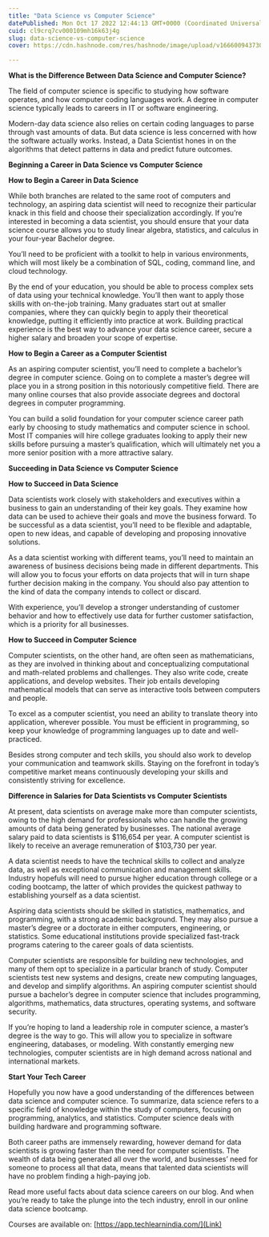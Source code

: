 ```yaml
---
title: "Data Science vs Computer Science"
datePublished: Mon Oct 17 2022 12:44:13 GMT+0000 (Coordinated Universal Time)
cuid: cl9crq7cv000109mh16k63j4g
slug: data-science-vs-computer-science
cover: https://cdn.hashnode.com/res/hashnode/image/upload/v1666009437301/Vvi7Sxvij.png

---
```


**What is the Difference Between Data Science and Computer Science?**

The field of computer science is specific to studying how software operates, and how computer coding languages work. A degree in computer science typically leads to careers in IT or software engineering.

Modern-day data science also relies on certain coding languages to parse through vast amounts of data. But data science is less concerned with how the software actually works. Instead, a Data Scientist hones in on the algorithms that detect patterns in data and predict future outcomes.


**Beginning a Career in Data Science vs Computer Science**

**How to Begin a Career in Data Science**

While both branches are related to the same root of computers and technology, an aspiring data scientist will need to recognize their particular knack in this field and choose their specialization accordingly. If you’re interested in becoming a data scientist, you should ensure that your data science course allows you to study linear algebra, statistics, and calculus in your four-year Bachelor degree.

You’ll need to be proficient with a toolkit to help in various environments, which will most likely be a combination of SQL, coding, command line, and cloud technology.

By the end of your education, you should be able to process complex sets of data using your technical knowledge. You’ll then want to apply those skills with on-the-job training. Many graduates start out at smaller companies, where they can quickly begin to apply their theoretical knowledge, putting it efficiently into practice at work. Building practical experience is the best way to advance your data science career, secure a higher salary and broaden your scope of expertise.


**How to Begin a Career as a Computer Scientist**

As an aspiring computer scientist, you’ll need to complete a bachelor’s degree in computer science. Going on to complete a master’s degree will place you in a strong position in this notoriously competitive field. There are many online courses that also provide associate degrees and doctoral degrees in computer programming.

You can build a solid foundation for your computer science career path early by choosing to study mathematics and computer science in school. Most IT companies will hire college graduates looking to apply their new skills before pursuing a master’s qualification, which will ultimately net you a more senior position with a more attractive salary.


**Succeeding in Data Science vs Computer Science**

**How to Succeed in Data Science**

Data scientists work closely with stakeholders and executives within a business to gain an understanding of their key goals. They examine how data can be used to achieve their goals and move the business forward. To be successful as a data scientist, you’ll need to be flexible and adaptable, open to new ideas, and capable of developing and proposing innovative solutions.

As a data scientist working with different teams, you’ll need to maintain an awareness of business decisions being made in different departments. This will allow you to focus your efforts on data projects that will in turn shape further decision making in the company. You should also pay attention to the kind of data the company intends to collect or discard.

With experience, you’ll develop a stronger understanding of customer behavior and how to effectively use data for further customer satisfaction, which is a priority for all businesses.


**How to Succeed in Computer Science**

Computer scientists, on the other hand, are often seen as mathematicians, as they are involved in thinking about and conceptualizing computational and math-related problems and challenges. They also write code, create applications, and develop websites. Their job entails developing mathematical models that can serve as interactive tools between computers and people.

To excel as a computer scientist, you need an ability to translate theory into application, wherever possible. You must be efficient in programming, so keep your knowledge of programming languages up to date and well-practiced.

Besides strong computer and tech skills, you should also work to develop your communication and teamwork skills. Staying on the forefront in today’s competitive market means continuously developing your skills and consistently striving for excellence.


**Difference in Salaries for Data Scientists vs Computer Scientists**

At present, data scientists on average make more than computer scientists, owing to the high demand for professionals who can handle the growing amounts of data being generated by businesses. The national average salary paid to data scientists is $116,654 per year. A computer scientist is likely to receive an average remuneration of $103,730 per year.

A data scientist needs to have the technical skills to collect and analyze data, as well as exceptional communication and management skills. Industry hopefuls will need to pursue higher education through college or a coding bootcamp, the latter of which provides the quickest pathway to establishing yourself as a data scientist.

Aspiring data scientists should be skilled in statistics, mathematics, and programming, with a strong academic background. They may also pursue a master’s degree or a doctorate in either computers, engineering, or statistics.  Some educational institutions provide specialized fast-track programs catering to the career goals of data scientists.

Computer scientists are responsible for building new technologies, and many of them opt to specialize in a particular branch of study. Computer scientists test new systems and designs, create new computing languages, and develop and simplify algorithms. An aspiring computer scientist should pursue a bachelor’s degree in computer science that includes programming, algorithms, mathematics, data structures, operating systems, and software security.

If you’re hoping to land a leadership role in computer science, a master’s degree is the way to go. This will allow you to specialize in software engineering, databases, or modeling. With constantly emerging new technologies, computer scientists are in high demand across national and international markets.

**Start Your Tech Career**

Hopefully you now have a good understanding of the differences between data science and computer science. To summarize, data science refers to a specific field of knowledge within the study of computers, focusing on programming, analytics, and statistics. Computer science deals with building hardware and programming software.

Both career paths are immensely rewarding, however demand for data scientists is growing faster than the need for computer scientists. The wealth of data being generated all over the world, and businesses’ need for someone to process all that data, means that talented data scientists will have no problem finding a high-paying job.

Read more useful facts about data science careers on our blog. And when you’re ready to take the plunge into the tech industry, enroll in our online data science bootcamp.

Courses are available on: [https://app.techlearnindia.com/](Link)